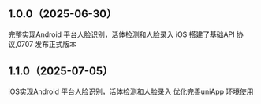 ## 1.0.0（2025-06-30）
完整实现Android 平台人脸识别，活体检测和人脸录入
iOS 搭建了基础API 协议,0707 发布正式版本
## 1.1.0（2025-07-05）
iOS实现Android 平台人脸识别，活体检测和人脸录入
优化完善uniApp 环境使用

